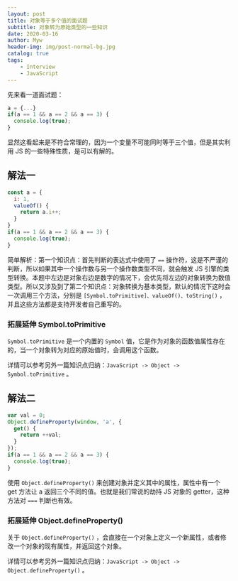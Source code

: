 ```yaml
---
layout: post
title: 对象等于多个值的面试题
subtitle: 对象转为原始类型的一些知识
date: 2020-03-16
author: Myw
header-img: img/post-normal-bg.jpg
catalog: true
tags:
    - Interview
    - JavaScript
---
```


先来看一道面试题：

```js
a = {...}
if(a == 1 && a == 2 && a == 3) {
  console.log(true);
}
```

显然这看起来是不符合常理的，因为一个变量不可能同时等于三个值，但是其实利用 JS 的一些特殊性质，是可以有解的。

## 解法一

```js
const a = {
  i: 1,
  valueOf() {
    return a.i++;
  }
}
if(a == 1 && a == 2 && a == 3) {
  console.log(true);
}
```

简单解析：第一个知识点：首先判断的表达式中使用了 `==` 操作符，这是不严谨的判断，所以如果其中一个操作数与另一个操作数类型不同，就会触发 JS 引擎的类型转换。本题中左边是对象右边是数字的情况下，会优先将左边的对象转换为数值类型。所以又涉及到了第二个知识点：对象转换为基本类型，默认的情况下这时会一次调用三个方法，分别是 `[Symbol.toPrimitive]、valueOf()、toString()` ，并且这些方法都是支持开发者自己重写的。

### 拓展延伸 Symbol.toPrimitive

`Symbol.toPrimitive` 是一个内置的 `Symbol` 值，它是作为对象的函数值属性存在的，当一个对象转为对应的原始值时，会调用这个函数。

详情可以参考另外一篇知识点归纳：`JavaScript -> Object -> Symbol.toPrimitive` 。

## 解法二

```js
var val = 0;
Object.defineProperty(window, 'a', {
  get() {
    return ++val;
  }
});
if(a == 1 && a == 2 && a == 3) {
  console.log(true);
}
```

使用 `Object.defineProperty()` 来创建对象并定义其中的属性，属性中有一个 get 方法让 a 返回三个不同的值。也就是我们常说的劫持 JS 对象的 getter，这种方法对 `===` 判断也有效。

### 拓展延伸 Object.defineProperty()

关于 `Object.defineProperty()` ，会直接在一个对象上定义一个新属性，或者修改一个对象的现有属性，并返回这个对象。

详情可以参考另外一篇知识点归纳：`JavaScript -> Object -> Object.defineProperty()` 。

